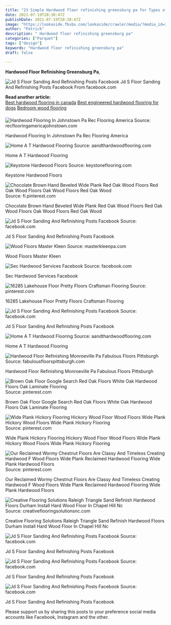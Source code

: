 ```yaml
---
title: "23 Simple Hardwood floor refinishing greensburg pa for Types of Floor"
date: 2021-07-19T20:38:47Z
publishDate: 2021-07-19T20:38:47Z
image: "https://lookaside.fbsbx.com/lookaside/crawler/media/?media_id=3710971915639263"
author: "Patrick"
description: " Hardwood floor refinishing greensburg pa"
categories: ["Parquet"]
tags: ["design"]
keywords: "Hardwood floor refinishing greensburg pa"
draft: false

---
```

<!-- Head tag Code -->
**Hardwood Floor Refinishing Greensburg Pa**, 

![Jd S Floor Sanding And Refinishing Posts Facebook](https://lookaside.fbsbx.com/lookaside/crawler/media/?media_id=3710971915639263 "Jd S Floor Sanding And Refinishing Posts Facebook")
Jd S Floor Sanding And Refinishing Posts Facebook From facebook.com

**Read another article:**  
[Best hardwood flooring in canada](/best-hardwood-flooring-in-canada/)
[Best engineered hardwood flooring for dogs](/best-engineered-hardwood-flooring-for-dogs/)
[Bedroom wood flooring](/bedroom-wood-flooring/)




### 

 


![Hardwood Flooring In Johnstown Pa Rec Flooring America](https://www.recflooringamericajohnstown.com/imported/flooringamerica/library/hardwood%20flooring/RevereCherryRusticRS.jpg "Hardwood Flooring In Johnstown Pa Rec Flooring America")
Source: recflooringamericajohnstown.com

Hardwood Flooring In Johnstown Pa Rec Flooring America  

![Home A T Hardwood Flooring](https://aandthardwoodflooring.com/images/services/home/6.jpg "Home A T Hardwood Flooring")
Source: aandthardwoodflooring.com

Home A T Hardwood Flooring  

![Keystone Hardwood Floors](http://www.keystoneflooring.com/picts/hardwood-floors.jpg "Keystone Hardwood Floors")
Source: keystoneflooring.com

Keystone Hardwood Floors  

![Chocolate Brown Hand Beveled Wide Plank Red Oak Wood Floors Red Oak Wood Floors Oak Wood Floors Red Oak Wood](https://i.pinimg.com/originals/62/26/ba/6226ba7ba33ec202f68f60349036d8aa.png "Chocolate Brown Hand Beveled Wide Plank Red Oak Wood Floors Red Oak Wood Floors Oak Wood Floors Red Oak Wood")
Source: fi.pinterest.com

Chocolate Brown Hand Beveled Wide Plank Red Oak Wood Floors Red Oak Wood Floors Oak Wood Floors Red Oak Wood  

![Jd S Floor Sanding And Refinishing Posts Facebook](https://lookaside.fbsbx.com/lookaside/crawler/media/?media_id=2646328412103624 "Jd S Floor Sanding And Refinishing Posts Facebook")
Source: facebook.com

Jd S Floor Sanding And Refinishing Posts Facebook  

![Wood Floors Master Kleen](https://www.masterkleenpa.com/wp-content/uploads/2020/10/service-wood-floors-img.jpg "Wood Floors Master Kleen")
Source: masterkleenpa.com

Wood Floors Master Kleen  

![Sec Hardwood Services Facebook](https://lookaside.fbsbx.com/lookaside/crawler/media/?media_id=180124134117786 "Sec Hardwood Services Facebook")
Source: facebook.com

Sec Hardwood Services Facebook  

![16285 Lakehouse Floor Pretty Floors Craftsman Flooring](https://i.pinimg.com/originals/1d/c0/a4/1dc0a4277b23047a2b69f39cb38a179b.jpg "16285 Lakehouse Floor Pretty Floors Craftsman Flooring")
Source: pinterest.com

16285 Lakehouse Floor Pretty Floors Craftsman Flooring  

![Jd S Floor Sanding And Refinishing Posts Facebook](https://lookaside.fbsbx.com/lookaside/crawler/media/?media_id=3641586359244486 "Jd S Floor Sanding And Refinishing Posts Facebook")
Source: facebook.com

Jd S Floor Sanding And Refinishing Posts Facebook  

![Home A T Hardwood Flooring](https://aandthardwoodflooring.com/images/services/home/1.jpg "Home A T Hardwood Flooring")
Source: aandthardwoodflooring.com

Home A T Hardwood Flooring  

![Hardwood Floor Refinishing Monroeville Pa Fabulous Floors Pittsburgh](https://www.fabulousfloorspittsburgh.com/wp-content/uploads/2019/04/FabFloors2-copy-1.jpg "Hardwood Floor Refinishing Monroeville Pa Fabulous Floors Pittsburgh")
Source: fabulousfloorspittsburgh.com

Hardwood Floor Refinishing Monroeville Pa Fabulous Floors Pittsburgh  

![Brown Oak Floor Google Search Red Oak Floors White Oak Hardwood Floors Oak Laminate Flooring](https://i.pinimg.com/originals/c3/e9/89/c3e9899d435ad33f6d6a1a6f050e5b24.jpg "Brown Oak Floor Google Search Red Oak Floors White Oak Hardwood Floors Oak Laminate Flooring")
Source: pinterest.com

Brown Oak Floor Google Search Red Oak Floors White Oak Hardwood Floors Oak Laminate Flooring  

![Wide Plank Hickory Flooring Hickory Wood Floor Wood Floors Wide Plank Hickory Wood Floors Wide Plank Hickory Flooring](https://i.pinimg.com/originals/ce/41/66/ce41668e62f4e6c7a3442becdb8accbf.jpg "Wide Plank Hickory Flooring Hickory Wood Floor Wood Floors Wide Plank Hickory Wood Floors Wide Plank Hickory Flooring")
Source: pinterest.com

Wide Plank Hickory Flooring Hickory Wood Floor Wood Floors Wide Plank Hickory Wood Floors Wide Plank Hickory Flooring  

![Our Reclaimed Wormy Chestnut Floors Are Classy And Timeless Creating Hardwood F Wood Floors Wide Plank Reclaimed Hardwood Flooring Wide Plank Hardwood Floors](https://i.pinimg.com/736x/b9/d1/ca/b9d1ca44c7b66fa7a951d6929dba2b52.jpg "Our Reclaimed Wormy Chestnut Floors Are Classy And Timeless Creating Hardwood F Wood Floors Wide Plank Reclaimed Hardwood Flooring Wide Plank Hardwood Floors")
Source: pinterest.com

Our Reclaimed Wormy Chestnut Floors Are Classy And Timeless Creating Hardwood F Wood Floors Wide Plank Reclaimed Hardwood Flooring Wide Plank Hardwood Floors  

![Creative Flooring Solutions Raleigh Triangle Sand Refinish Hardwood Floors Durham Install Hard Wood Floor In Chapel Hill Nc](https://www.creativeflooringsolutionsnc.com/wp-content/uploads/2018/04/wood-floor-cherry-1920x729.jpg "Creative Flooring Solutions Raleigh Triangle Sand Refinish Hardwood Floors Durham Install Hard Wood Floor In Chapel Hill Nc")
Source: creativeflooringsolutionsnc.com

Creative Flooring Solutions Raleigh Triangle Sand Refinish Hardwood Floors Durham Install Hard Wood Floor In Chapel Hill Nc  

![Jd S Floor Sanding And Refinishing Posts Facebook](https://lookaside.fbsbx.com/lookaside/crawler/media/?media_id=3710982828971505 "Jd S Floor Sanding And Refinishing Posts Facebook")
Source: facebook.com

Jd S Floor Sanding And Refinishing Posts Facebook  

![Jd S Floor Sanding And Refinishing Posts Facebook](https://lookaside.fbsbx.com/lookaside/crawler/media/?media_id=2550855621650904 "Jd S Floor Sanding And Refinishing Posts Facebook")
Source: facebook.com

Jd S Floor Sanding And Refinishing Posts Facebook  

![Jd S Floor Sanding And Refinishing Posts Facebook](https://lookaside.fbsbx.com/lookaside/crawler/media/?media_id=3710971915639263 "Jd S Floor Sanding And Refinishing Posts Facebook")
Source: facebook.com

Jd S Floor Sanding And Refinishing Posts Facebook  

Please support us by sharing this posts to your preference social media accounts like Facebook, Instagram and the other.

